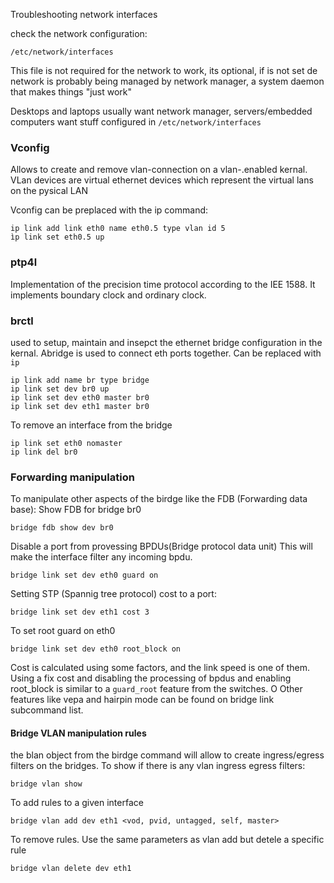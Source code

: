 Troubleshooting network interfaces

check the network configuration:
```
/etc/network/interfaces
```
This file is not required for the network to work, its optional, if is not set 
de network is probably being managed by network manager, a system daemon that
makes things "just work"

Desktops and laptops usually want network manager, servers/embedded computers
want stuff configured in `/etc/network/interfaces`



### Vconfig

Allows to create and remove vlan-connection on a vlan-.enabled kernal.
VLan devices are virtual ethernet devices which represent the virtual lans on the pysical LAN

Vconfig can be preplaced with the ip command:

```
ip link add link eth0 name eth0.5 type vlan id 5
ìp link set eth0.5 up
```


### ptp4l 

Implementation of the precision time protocol according to the IEE 1588. 
It implements boundary clock and ordinary clock.

### brctl

used to setup, maintain and insepct the ethernet bridge configuration in the kernal.
Abridge is used to connect eth ports together. Can be replaced with `ip`

```
ip link add name br type bridge
ip link set dev br0 up
ip link set dev eth0 master br0
ip link set dev eth1 master br0
```

To remove an interface from the bridge
```
ip link set eth0 nomaster
ip link del br0
```

### Forwarding manipulation

To manipulate other aspects of the birdge like the FDB (Forwarding data base):
Show FDB for bridge br0
```
bridge fdb show dev br0
```

Disable a port from provessing BPDUs(Bridge protocol data unit) This will make the interface
filter any incoming bpdu.

```
bridge link set dev eth0 guard on
```

Setting STP (Spannig tree protocol) cost to a port:

```
bridge link set dev eth1 cost 3
```

To set root guard on eth0


```
bridge link set dev eth0 root_block on
```

Cost is calculated using some factors, and the link speed is one of them. 
Using a fix cost and disabling the processing of bpdus and enabling root_block is similar
to a `guard_root` feature from the switches.
O
Other features like vepa and hairpin mode can be found on bridge link subcommand list.

#### Bridge VLAN manipulation rules

the blan object from the birdge command will allow to create ingress/egress filters on the 
bridges. To show if there is any vlan ingress egress filters:

```
bridge vlan show
```

To add rules to a given interface

```
bridge vlan add dev eth1 <vod, pvid, untagged, self, master>
```

To remove rules. Use the same parameters as vlan add but detele a specific rule

```
bridge vlan delete dev eth1
```